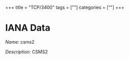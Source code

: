 +++
title = "TCP/3400"
tags = [""]
categories = [""]
+++

# IANA Data

_Name:_ csms2

_Description:_ CSMS2

